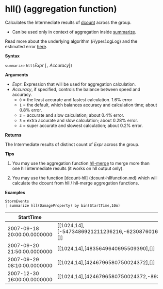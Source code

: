 # hll() (aggregation function)

Calculates the Intermediate results of [dcount](dcount-aggfunction.md) across the group. 

* Can be used only in context of aggregation inside [summarize](summarizeoperator.md).

Read more about the underlying algorithm (*H*yper*L*og*L*og) and the estimated error [here](dcount-aggfunction.md#estimation-error-of-dcount).

**Syntax**

`summarize` `hll(`*Expr* [`,` *Accuracy*]`)`

**Arguments**

* *Expr*: Expression that will be used for aggregation calculation. 
* *Accuracy*, if specified, controls the balance between speed and accuracy.
    * `0` = the least accurate and fastest calculation. 1.6% error
    * `1` = the default, which balances accuracy and calculation time; about 0.8% error.
    * `2` = accurate and slow calculation; about 0.4% error.
    * `3` = extra accurate and slow calculation; about 0.28% error.
    * `4` = super accurate and slowest calculation; about 0.2% error.
	
**Returns**

The Intermediate results of distinct count of *Expr* across the group.
 
**Tips**

1) You may use the aggregation function [hll-merge](hll-merge-aggfunction.md) to merge more than one hll intermediate results (it works on hll output only).

2) You may use the function [dcount-hll] (dcount-hllfunction.md) which will calculate the dcount from hll / hll-merge aggregation functions.

**Examples**

```kusto
StormEvents
| summarize hll(DamageProperty) by bin(StartTime,10m)

```

|StartTime|hll-DamageProperty|
|---|---|
|2007-09-18 20:00:00.0000000|[[1024,14],[-5473486921211236216,-6230876016761372746,3953448761157777955,4246796580750024372],[]]|
|2007-09-20 21:50:00.0000000|[[1024,14],[4835649640695509390],[]]|
|2007-09-29 08:10:00.0000000|[[1024,14],[4246796580750024372],[]]|
|2007-12-30 16:00:00.0000000|[[1024,14],[4246796580750024372,-8936707700542868125],[]]|



